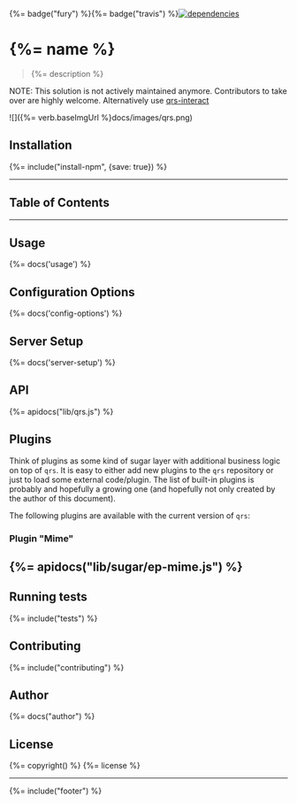 {%= badge("fury") %}{%= badge("travis") %}[![dependencies](https://david-dm.org/stefanwalther/qrs.svg)](https://david-dm.org/stefanwalther/qrs)
# {%= name %}
> {%= description %}

NOTE: This solution is not actively maintained anymore. Contributors to take over are highly welcome.
Alternatively use [qrs-interact](https://github.com/eapowertools/qrs-interact)

![]({%= verb.baseImgUrl %}docs/images/qrs.png)

## Installation
{%= include("install-npm", {save: true}) %}

---
## Table of Contents
<!-- toc -->

---

## Usage
{%= docs('usage') %}

## Configuration Options
{%= docs('config-options') %}

## Server Setup
{%= docs('server-setup') %}

## API
{%= apidocs("lib/qrs.js") %}

## Plugins
Think of plugins as some kind of sugar layer with additional business logic on top of `qrs`.
It is easy to either add new plugins to the `qrs` repository or just to load some external code/plugin.
The list of built-in plugins is probably and hopefully a growing one (and hopefully not only created by the author of this document).

The following plugins are available with the current version of `qrs`:

<!--### Plugin "Extension"-->
<!--{%%= apidocs("lib/sugar/ep-extension.js") %}-->
<!------->

### Plugin "Mime"
{%= apidocs("lib/sugar/ep-mime.js") %}
---

## Running tests
{%= include("tests") %}

## Contributing
{%= include("contributing") %}

## Author
{%= docs("author") %}

## License
{%= copyright() %}
{%= license %}

***
{%= include("footer") %}
